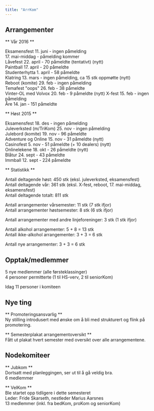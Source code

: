 ```yaml
---
title: "ArrKom"
---
```


Arrangementer
------------------

** Vår 2016 **

Eksamensfest 11. juni - ingen påmelding  
17. mai-middag - påmelding kommer  
Låvefest 22. april - 70 påmeldte (tentativt)  (nytt)  
Paintball 17. april - 20 påmeldte  
Studenterhytta 1. april - 58 påmeldte  
Klatring 13. mars - ingen påmelding, ca 15 stk oppmøtte  (nytt)  
Reboot (komite) 29. feb - ingen påmelding  
Temafest "oops" 26. feb - 38 påmeldte  
Vinter-OL med Volvox 20. feb - 9 påmeldte  (nytt)
X-fest 15. feb - ingen påmelding  
Åre 14. jan - 151 påmeldte  



** Høst 2015 **

Eksamensfest 18. des - ingen påmelding  
Juleverksted (m/TriKom) 25. nov - ingen påmelding  
Julebord (komite) 19. nov - 96 påmeldte  
Adventure og Online 15. nov - 31 påmeldte  (nytt)  
Casinofest 5. nov - 51 påmeldte (+ 10 dealers)  (nytt)  
Onlinelekene 18. okt - 26 påmeldte  (nytt)  
Blåtur 24. sept - 43 påmeldte  
Immball 12. sept - 224 påmeldte  

** Statistikk **

Antall deltagende høst: 450 stk (eksl. juleverksted, eksamensfest)  
Antall deltagende vår: 361 stk (eksl. X-fest, reboot, 17. mai-middag, eksamensfest)  
Antall deltagende totalt: 811 stk  


Antall arrangementer vårsemester: 11 stk  (7 stk ifjor)  
Antall arrangementer høstsemester: 8 stk  (6 stk ifjor)  

Antall arrangementer med andre linjeforeninger: 3 stk  (1 stk ifjor)

Antall alkohol arrangementer: 5 + 8 = 13 stk  
Antall ikke-alkohol arrangementer: 3 + 3 = 6 stk  

Antall nye arrangementer: 3 + 3 = 6 stk  


Opptak/medlemmer
------------------
5 nye medlemmer (alle førsteklassinger)  
4 personer permitterte (1 til HS-verv, 2 til seniorKom)  

Idag 11 personer i komiteen  

Nye ting
------------------

** Promoteringsansvarlig **  
Ny stilling introdusert med ønske om å bli med strukturert og flink på promotering.  

** Semesterplakat arrangementoversikt **  
Fått ut plakat hvert semester med oversikt over alle arrangementene.  


Nodekomiteer
------------------

** Jubkom **  
Dortsatt med planleggingen, ser ut til å gå veldig bra.    
6 medlemmer  

** VelKom **  
Ble startet opp tidligere i dette semesteret    
Leder: Fride Skarseth, nestleder Marius Aarsnes   
13 medlemmer (inkl. fra bedKom, proKom og seniorKom)